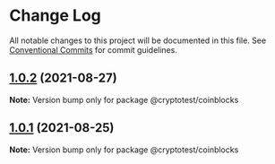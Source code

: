 # Change Log

All notable changes to this project will be documented in this file.
See [Conventional Commits](https://conventionalcommits.org) for commit guidelines.

## [1.0.2](https://github.com/joeguo911/widgets/compare/@cryptotest/coinblocks@1.0.1...@cryptotest/coinblocks@1.0.2) (2021-08-27)

**Note:** Version bump only for package @cryptotest/coinblocks





## [1.0.1](https://github.com/joeguo911/widgets/compare/@cryptotest/coinblocks@1.0.3...@cryptotest/coinblocks@1.0.1) (2021-08-25)

**Note:** Version bump only for package @cryptotest/coinblocks
